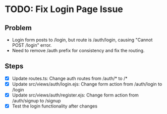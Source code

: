 # TODO: Fix Login Page Issue

## Problem
- Login form posts to /login, but route is /auth/login, causing "Cannot POST /login" error.
- Need to remove /auth prefix for consistency and fix the routing.

## Steps
- [x] Update routes.ts: Change auth routes from /auth/* to /*
- [x] Update src/views/auth/login.ejs: Change form action from /auth/login to /login
- [x] Update src/views/auth/register.ejs: Change form action from /auth/signup to /signup
- [x] Test the login functionality after changes
